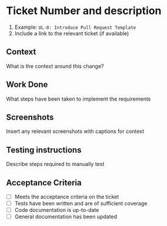 # Ticket Number and description

1. Example: `UL-0: Introduce Pull Request Template`
2. Include a link to the relevant ticket (if available)

## Context

What is the context around this change?

## Work Done

What steps have been taken to implement the requirements

## Screenshots

Insert any relevant screenshots with captions for context

## Testing instructions

Describe steps required to manually test

## Acceptance Criteria

- [ ] Meets the acceptance criteria on the ticket
- [ ] Tests have been written and are of sufficient coverage
- [ ] Code documentation is up-to-date
- [ ] General documentation has been updated